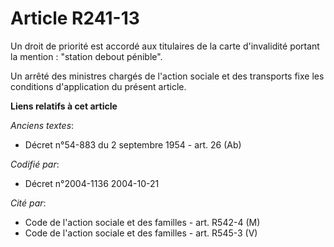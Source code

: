 # Article R241-13

Un droit de priorité est accordé aux titulaires de la carte d'invalidité portant la mention : "station debout pénible".

Un arrêté des ministres chargés de l'action sociale et des transports fixe les conditions d'application du présent article.

**Liens relatifs à cet article**

_Anciens textes_:

  - Décret n°54-883 du 2 septembre 1954 - art. 26 (Ab)

_Codifié par_:

  - Décret n°2004-1136 2004-10-21

_Cité par_:

  - Code de l'action sociale et des familles - art. R542-4 (M)
  - Code de l'action sociale et des familles - art. R545-3 (V)
